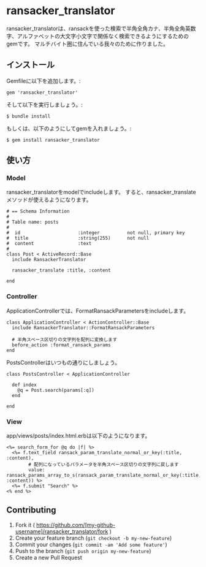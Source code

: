 # ransacker_translator

ransacker_translatorは、ransackを使った検索で半角全角カナ、半角全角英数字、アルファベットの大文字小文字で関係なく検索できるようにするためのgemです。
マルチバイト圏に住んでいる我々のために作りました。

## インストール

Gemfileに以下を追加します。:

    gem 'ransacker_translator'

そして以下を実行しましょう。:

    $ bundle install

もしくは、以下のようにしてgemを入れましょう。:

    $ gem install ransacker_translator

## 使い方

### Model

ransacker_translatorをmodelでincludeします。
すると、ransacker_translateメソッドが使えるようになります。

    # == Schema Information
    #
    # Table name: posts
    #
    #  id                     :integer          not null, primary key
    #  title                  :string(255)      not null
    #  content                :text
    #
    class Post < ActiveRecord::Base
      include RansackerTranslator
      
      ransacker_translate :title, :content
      
    end

### Controller

ApplicationControllerでは、FormatRansackParametersをincludeします。

    class ApplicationController < ActionController::Base
      include RansackerTranslator::FormatRansackParameters
      
      # 半角スペース区切りの文字列を配列に変換します
      before_action :format_ransack_params
    end

PostsControllerはいつもの通りにしましょう。

    class PostsController < ApplicationController
      
      def index
        @q = Post.search(params[:q])
      end
      
    end

### View

app/views/posts/index.html.erbは以下のようになります。

    <%= search_form_for @q do |f| %>
      <%= f.text_field ransack_param_translate_normal_or_key(:title, :content),
            # 配列になっているパラメータを半角スペース区切りの文字列に戻します
            value: ransack_params_array_to_s(ransack_param_translate_normal_or_key(:title, :content)) %>
      <%= f.submit "Search" %>
    <% end %>



## Contributing

1. Fork it ( https://github.com/[my-github-username]/ransacker_translator/fork )
2. Create your feature branch (`git checkout -b my-new-feature`)
3. Commit your changes (`git commit -am 'Add some feature'`)
4. Push to the branch (`git push origin my-new-feature`)
5. Create a new Pull Request